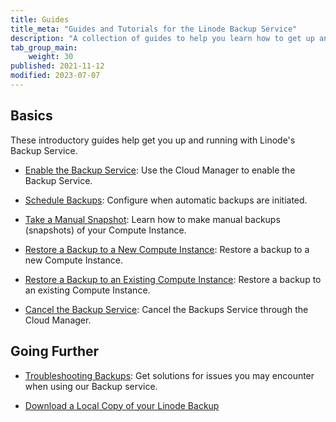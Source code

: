 ```yaml
---
title: Guides
title_meta: "Guides and Tutorials for the Linode Backup Service"
description: "A collection of guides to help you learn how to get up and running with Linode's Backup Service, including enabling and scheduling backups."
tab_group_main:
    weight: 30
published: 2021-11-12
modified: 2023-07-07
---
```


## Basics

These introductory guides help get you up and running with Linode's Backup Service.

- [Enable the Backup Service](/docs/products/storage/backups/guides/enable/): Use the Cloud Manager to enable the Backup Service.

- [Schedule Backups](/docs/products/storage/backups/guides/schedule/): Configure when automatic backups are initiated.

- [Take a Manual Snapshot](/docs/products/storage/backups/guides/take-a-snapshot/): Learn how to make manual backups (snapshots) of your Compute Instance.

- [Restore a Backup to a New Compute Instance](/docs/products/storage/backups/guides/restore-to-a-new-instance/): Restore a backup to a new Compute Instance.

- [Restore a Backup to an Existing Compute Instance](/docs/products/storage/backups/guides/restore-to-an-existing-instance/): Restore a backup to an existing Compute Instance.

- [Cancel the Backup Service](/docs/products/storage/backups/guides/cancel/): Cancel the Backups Service through the Cloud Manager.

## Going Further

- [Troubleshooting Backups](/docs/products/storage/backups/guides/troubleshooting/): Get solutions for issues you may encounter when using our Backup service.

- [Download a Local Copy of your Linode Backup](/docs/products/storage/backups/guides/download-backups-locally/)

